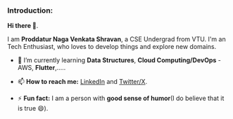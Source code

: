 <!--

**pnvshravan/pnvshravan** is a ✨ _special_ ✨ repository because its `README.md` (this file) appears on your GitHub profile.

Here are some ideas to get you started:

- 🔭 I’m currently working on ...
- 🌱 I’m currently learning ...
- 👯 I’m looking to collaborate on ...
- 🤔 I’m looking for help with ...
- 💬 Ask me about ...
- 📫 How to reach me: ...
- 😄 Pronouns: ...
- ⚡ Fun fact: ...
-->

### Introduction:
**Hi there 👋**.

I am **Proddatur Naga Venkata Shravan**, a CSE Undergrad from VTU. I'm an Tech Enthusiast, who loves to develop things and explore new domains.

- 🌱 I’m currently learning **Data Structures**, **Cloud Computing/DevOps** - AWS, **Flutter**,.....
  
- 📫 **How to reach me:** [LinkedIn](https://www.linkedin.com/in/pnvshravan) and [Twitter/X](https://x.com/pnvshravan</a>).
  
- ⚡ **Fun fact:** I am a person with **good sense of humor**(I do believe that it is true 😄).


